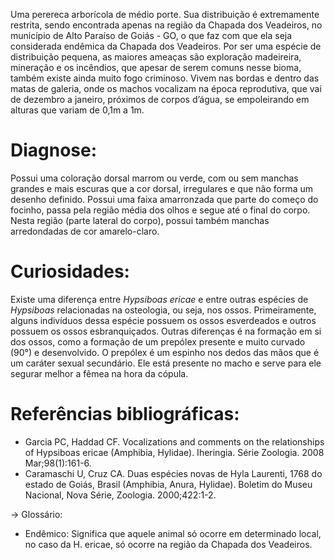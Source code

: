 ﻿Uma perereca arborícola de médio porte. Sua distribuição é extremamente restrita, sendo encontrada apenas na região da Chapada dos Veadeiros, no município de Alto Paraíso de Goiás - GO, o que faz com que ela seja considerada <glossario>endêmica</glossario> da Chapada dos Veadeiros. Por ser uma espécie de distribuição pequena, as maiores ameaças são exploração madeireira, mineração e os incêndios, que apesar de serem comuns nesse bioma, também existe ainda muito fogo criminoso.
Vivem nas bordas e dentro das matas de galeria, onde os machos vocalizam na época reprodutiva, que vai de dezembro a janeiro, próximos de corpos d’água, se empoleirando em alturas que variam de 0,1m a 1m.


# Diagnose:
Possui uma coloração dorsal marrom ou verde, com ou sem manchas grandes e mais escuras que a cor dorsal, irregulares e que não forma um desenho definido. Possui uma faixa amarronzada que parte do começo do focinho, passa pela região média dos olhos e segue até o final do corpo. Nesta região (parte lateral do corpo), possui também manchas arredondadas de cor amarelo-claro.


# Curiosidades:
Existe uma diferença entre *Hypsiboas ericae* e entre outras espécies de *Hypsiboas* relacionadas na osteologia, ou seja, nos ossos. Primeiramente, alguns indivíduos dessa espécie possuem os ossos esverdeados e outros possuem os ossos esbranquiçados. Outras diferenças é na formação em si dos ossos, como  a formação de um prepólex presente e muito curvado (90°) e desenvolvido. O prepólex é um espinho nos dedos das mãos que é um caráter sexual secundário. Ele está presente no macho e serve para ele segurar melhor a fêmea na hora da cópula.


# Referências bibliográficas:
* Garcia PC, Haddad CF. Vocalizations and comments on the relationships of Hypsiboas ericae (Amphibia, Hylidae). Iheringia. Série Zoologia. 2008 Mar;98(1):161-6.
* Caramaschi U, Cruz CA. Duas espécies novas de Hyla Laurenti, 1768 do estado de Goiás, Brasil (Amphibia, Anura, Hylidae). Boletim do Museu Nacional, Nova Série, Zoologia. 2000;422:1-2.


-> Glossário:
- Endêmico: Significa que aquele animal só ocorre em determinado local, no caso da H. ericae, só ocorre na região da Chapada dos Veadeiros.